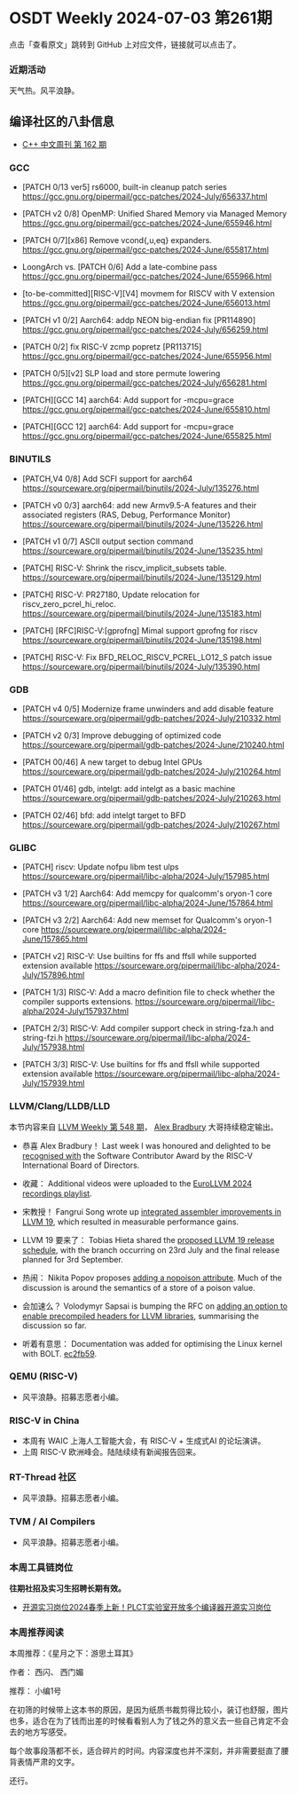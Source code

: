 # OSDT Weekly 2024-07-03 第261期

点击「查看原文」跳转到 GitHub 上对应文件，链接就可以点击了。

### 近期活动

天气热。风平浪静。

## 编译社区的八卦信息

- [C++ 中文周刊 第 162 期](https://mp.weixin.qq.com/s/wPUDphozf84NS5LE3G1QTQ)

### GCC

- [PATCH 0/13 ver5] rs6000, built-in cleanup patch series
  https://gcc.gnu.org/pipermail/gcc-patches/2024-July/656337.html

- [PATCH v2 0/8] OpenMP: Unified Shared Memory via Managed Memory
  https://gcc.gnu.org/pipermail/gcc-patches/2024-June/655946.html

- [PATCH 0/7][x86] Remove vcond{,u,eq}<mode> expanders.
  https://gcc.gnu.org/pipermail/gcc-patches/2024-June/655817.html

- LoongArch vs. [PATCH 0/6] Add a late-combine pass
  https://gcc.gnu.org/pipermail/gcc-patches/2024-June/655966.html

- [to-be-committed][RISC-V][V4] movmem for RISCV with V extension
  https://gcc.gnu.org/pipermail/gcc-patches/2024-June/656013.html

- [PATCH v1 0/2] Aarch64: addp NEON big-endian fix [PR114890]
  https://gcc.gnu.org/pipermail/gcc-patches/2024-July/656259.html

- [PATCH 0/2] fix RISC-V zcmp popretz [PR113715]
  https://gcc.gnu.org/pipermail/gcc-patches/2024-June/655956.html

- [PATCH 0/5][v2] SLP load and store permute lowering
  https://gcc.gnu.org/pipermail/gcc-patches/2024-July/656281.html

- [PATCH][GCC 14] aarch64: Add support for -mcpu=grace
  https://gcc.gnu.org/pipermail/gcc-patches/2024-June/655810.html

- [PATCH][GCC 12] aarch64: Add support for -mcpu=grace
  https://gcc.gnu.org/pipermail/gcc-patches/2024-June/655825.html


### BINUTILS

- [PATCH,V4 0/8] Add SCFI support for aarch64
  https://sourceware.org/pipermail/binutils/2024-July/135276.html

- [PATCH v0 0/3] aarch64: add new Armv9.5-A features and their associated registers (RAS, Debug, Performance Monitor)
  https://sourceware.org/pipermail/binutils/2024-June/135226.html

- [PATCH v1 0/7] ASCII output section command
  https://sourceware.org/pipermail/binutils/2024-June/135235.html

- [PATCH] RISC-V: Shrink the riscv_implicit_subsets table.
  https://sourceware.org/pipermail/binutils/2024-June/135129.html

- [PATCH] RISC-V: PR27180, Update relocation for riscv_zero_pcrel_hi_reloc.
  https://sourceware.org/pipermail/binutils/2024-June/135183.html

- [PATCH] [RFC]RISC-V:[gprofng] Mimal support gprofng for riscv
  https://sourceware.org/pipermail/binutils/2024-June/135198.html

- [PATCH] RISC-V: Fix BFD_RELOC_RISCV_PCREL_LO12_S patch issue
  https://sourceware.org/pipermail/binutils/2024-July/135390.html


### GDB


- [PATCH v4 0/5] Modernize frame unwinders and add disable feature
  https://sourceware.org/pipermail/gdb-patches/2024-July/210332.html

- [PATCH v2 0/3] Improve debugging of optimized code
  https://sourceware.org/pipermail/gdb-patches/2024-June/210240.html

- [PATCH 00/46] A new target to debug Intel GPUs
  https://sourceware.org/pipermail/gdb-patches/2024-July/210264.html

- [PATCH 01/46] gdb, intelgt: add intelgt as a basic machine
  https://sourceware.org/pipermail/gdb-patches/2024-July/210263.html

- [PATCH 02/46] bfd: add intelgt target to BFD
  https://sourceware.org/pipermail/gdb-patches/2024-July/210267.html


### GLIBC

- [PATCH] riscv: Update nofpu libm test ulps
  https://sourceware.org/pipermail/libc-alpha/2024-July/157985.html

- [PATCH v3 1/2] Aarch64: Add memcpy for qualcomm's oryon-1 core
  https://sourceware.org/pipermail/libc-alpha/2024-June/157864.html

- [PATCH v3 2/2] Aarch64: Add new memset for Qualcomm's oryon-1 core
  https://sourceware.org/pipermail/libc-alpha/2024-June/157865.html

- [PATCH v2] RISC-V: Use builtins for ffs and ffsll while supported extension available
  https://sourceware.org/pipermail/libc-alpha/2024-July/157896.html

- [PATCH 1/3] RISC-V: Add a macro definition file to check whether the compiler supports extensions.
  https://sourceware.org/pipermail/libc-alpha/2024-July/157937.html

- [PATCH 2/3] RISC-V: Add compiler support check in string-fza.h and string-fzi.h
  https://sourceware.org/pipermail/libc-alpha/2024-July/157938.html

- [PATCH 3/3] RISC-V: Use builtins for ffs and ffsll while supported extension available
  https://sourceware.org/pipermail/libc-alpha/2024-July/157939.html

### LLVM/Clang/LLDB/LLD

本节内容来自 [LLVM Weekly 第 548 期](http://llvmweekly.org/issue/548)，
[Alex Bradbury](https://www.linkedin.com/in/alex-bradbury/) 大哥持续稳定输出。

* 恭喜 Alex Bradbury！ Last week I was honoured and delighted to be [recognised with](https://www.linkedin.com/feed/update/urn:li:activity:7212466966312202241/) the Software Contributor Award by the RISC-V International Board of Directors.

* 收藏： Additional videos were uploaded to the [EuroLLVM 2024 recordings playlist](https://www.youtube.com/playlist?list=PL_R5A0lGi1ADpNfgC8SHm9O73s3PfeJGo).

* 宋教授！ Fangrui Song wrote up [integrated assembler improvements in LLVM 19](https://maskray.me/blog/2024-06-30-integrated-assembler-improvements-in-llvm-19), which resulted in measurable performance gains.

* LLVM 19 要来了： Tobias Hieta shared the [proposed LLVM 19 release schedule](https://discourse.llvm.org/t/llvm-19-release-schedule-and-planning/79828), with the branch occurring on 23rd July and the final release planned for 3rd September.

* 热闹： Nikita Popov proposes [adding a nopoison attribute](https://discourse.llvm.org/t/rfc-add-nopoison-attribute-metadata/79833).  Much of the discussion is around the semantics of a store of a poison value.

* 会加速么？ Volodymyr Sapsai is bumping the RFC on [adding an option to enable precompiled headers for LLVM libraries](https://discourse.llvm.org/t/rfc-cmake-adding-an-option-to-enable-precompiled-headers-for-llvm-libraries/78925/5), summarising the discussion so far.

* 听着有意思： Documentation was added for optimising the Linux kernel with BOLT.
  [ec2fb59](https://github.com/llvm/llvm-project/commit/ec2fb59e6c12).

### QEMU (RISC-V)

- 风平浪静。招募志愿者小编。

### RISC-V in China

- 本周有 WAIC 上海人工智能大会，有 RISC-V + 生成式AI 的论坛演讲。
- 上周 RISC-V 欧洲峰会。陆陆续续有新闻报告回来。

### RT-Thread 社区

- 风平浪静。招募志愿者小编。

### TVM / AI Compilers

- 风平浪静。招募志愿者小编。

### 本周工具链岗位

**往期社招及实习生招聘长期有效。**

- [开源实习岗位2024春季上新！PLCT实验室开放多个编译器开源实习岗位](https://mp.weixin.qq.com/s/D-l7hE2S-21NCAZsVqPzMA)

### 本周推荐阅读

本周推荐：《星月之下：游思土耳其》

作者： 西闪、 西门媚

推荐： 小编1号

在初筛的时候带上这本书的原因，是因为纸质书裁剪得比较小，装订也舒服，图片也多，适合在为了钱而出差的时候看看别人为了钱之外的意义去一些自己肯定不会去的地方写感受。

每个故事段落都不长，适合碎片的时间。内容深度也并不深刻，并非需要挺直了腰背表情严肃的文字。

还行。